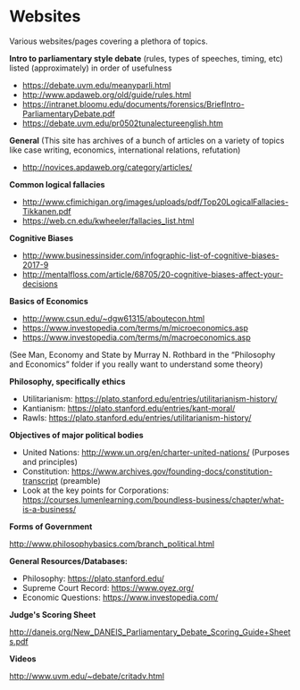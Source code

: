 # Websites

Various websites/pages covering a plethora of topics.

**Intro to parliamentary style debate** (rules, types of speeches, timing, etc) listed (approximately) in order of usefulness

* https://debate.uvm.edu/meanyparli.html
* http://www.apdaweb.org/old/guide/rules.html
* https://intranet.bloomu.edu/documents/forensics/BriefIntro-ParliamentaryDebate.pdf
* https://debate.uvm.edu/pr0502tunalectureenglish.htm

**General** (This site has archives of a bunch of articles on a variety of topics like case writing, economics, international relations, refutation)

* http://novices.apdaweb.org/category/articles/

**Common logical fallacies**

* http://www.cfimichigan.org/images/uploads/pdf/Top20LogicalFallacies-Tikkanen.pdf
* https://web.cn.edu/kwheeler/fallacies_list.html

**Cognitive Biases**

* http://www.businessinsider.com/infographic-list-of-cognitive-biases-2017-9
* http://mentalfloss.com/article/68705/20-cognitive-biases-affect-your-decisions

**Basics of Economics**

* http://www.csun.edu/~dgw61315/aboutecon.html
* https://www.investopedia.com/terms/m/microeconomics.asp
* https://www.investopedia.com/terms/m/macroeconomics.asp

(See Man, Economy and State by Murray N. Rothbard in the “Philosophy and Economics” folder if you really want to understand some theory)

**Philosophy, specifically ethics**

* Utilitarianism: <https://plato.stanford.edu/entries/utilitarianism-history/>
* Kantianism: https://plato.stanford.edu/entries/kant-moral/
* Rawls: https://plato.stanford.edu/entries/utilitarianism-history/

**Objectives of major political bodies**

* United Nations: http://www.un.org/en/charter-united-nations/ (Purposes and principles)
* Constitution: https://www.archives.gov/founding-docs/constitution-transcript (preamble)
* Look at the key points for Corporations: https://courses.lumenlearning.com/boundless-business/chapter/what-is-a-business/

**Forms of Government**

http://www.philosophybasics.com/branch_political.html

**General Resources/Databases:**

* Philosophy: https://plato.stanford.edu/
* Supreme Court Record: https://www.oyez.org/
* Economic Questions: https://www.investopedia.com/

**Judge's Scoring Sheet**

http://daneis.org/New_DANEIS_Parliamentary_Debate_Scoring_Guide+Sheets.pdf

**Videos**

http://www.uvm.edu/~debate/critadv.html
